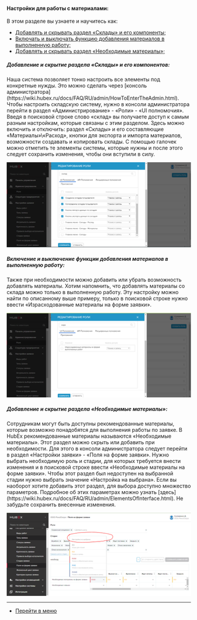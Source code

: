 #### Настройки для работы с материалами:
В этом разделе вы узнаете и научитесь как:
<html>
  <meta charset="utf-8">
  <title>Быстрый переход внутри документа</title>
 <ul>
       <li><a href="#twrm"> Добавлять и скрывать раздел «Склады» и его компоненты;</a></li>
       <li><a href="#mia">Включать и выключать функцию добавления материалов в выполненную работу; </a></li>
      <li><a href="#mias">Добавлять и скрывать раздел «Необходимые материалы»; </a></li>

 </ul>
</html>

<h5 id="twrm">Добавление и скрытие раздела «Склады» и его компонентов: </h5>
Наша система позволяет тонко настроить все элементы под конкретные нужды. Это можно сделать через [консоль администратора](https://wiki.hubex.ru/docs/FAQ/RU/admin/HowToEnterTheAdmin.html). Чтобы настроить складскую систему, нужно в консоли администратора перейти в раздел «Администрирование» - «Роли» - «UI полномочия». Введя в поисковой строке слово «склад» вы получаете доступ к самым разным настройкам, которые связаны с этим разделом. Здесь можно включить и отключить: раздел «Склады» и его составляющие «Материалы»\«Расход», кнопки для экспорта и импорта материалов, возможности создавать и копировать склады. С помощью галочек можно отметить те элементы системы, которые нужны и после этого следует сохранить изменения, чтобы они вступили в силу.

![swm.PNG](/attachments/images/FAQ/USER/SettingsWithMaterials/swm.PNG)

<h5 id="mia">Включение и выключение функции добавления материалов в выполненную работу: </h5>
Также при необходимости можно добавить или убрать возможность добавлять материалы. Хотим напомнить, что добавлять материалы со склада можно только в выполненную работу. Эту настройку можно найти по описанному выше примеру, только в поисковой строке нужно ввести «Израсходованные материалы на форме заявки».

![swm2.PNG](/attachments/images/FAQ/USER/SettingsWithMaterials/swm2.PNG)

<h5 id="mias">Добавление и скрытие раздела «Необходимые материалы»: </h5>
Сотрудникам могут быть доступны рекомендованные материалы, которые возможно понадобятся для выполнения работы по заявке. В HubEx рекомендованные материалы называются «Необходимые материалы». Этот раздел можно скрыть или добавить при необходимости. Для этого в консоли администратора следует перейти в раздел «Настройки заявки» - «Поля на форме заявки». Нужно выбрать необходимую роль и стадии, для которых требуется внести изменения и в поисковой строке ввести «Необходимые материалы на форме заявки». Чтобы этот раздел был недоступен на выбранной стадии нужно выбрать значение «Настройка на выбрана». Если вы наоборот хотите добавить этот раздел, для выбора доступно множество параметров. Подробное об этих параметрах можно узнать [здесь](https://wiki.hubex.ru/docs/FAQ/RU/admin/ElementsOfInterface.html). Не забудьте сохранить внесенные изменения. 

![swm3.PNG](/attachments/images/FAQ/USER/SettingsWithMaterials/swm3.PNG)

___
- [Перейти в меню](http://wiki.hubex.ru)
